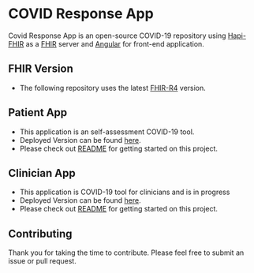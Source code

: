 # COVID Response App

Covid Response App is an open-source COVID-19 repository using [Hapi-FHIR](https://hapifhir.io/) as a [FHIR](https://www.hl7.org/fhir/) server and [Angular](https://angular.io/) for front-end application.

## FHIR Version

* The following repository uses the latest [FHIR-R4](http://hl7.org/fhir/) version.

## Patient App

* This application is an self-assessment COVID-19 tool.
* Deployed Version can be found [here](https://covid19.smilecdr.com/covid-response-app/).
* Please check out [README](https://github.com/hapifhir/covid-response-app/tree/master/patient-app) for getting started on this project.

## Clinician App

* This application is COVID-19 tool for clinicians and is in progress
* Deployed Version can be found [here](https://covid19.smilecdr.com/clinician-app/).
* Please check out [README](https://github.com/hapifhir/covid-response-app/tree/master/clinician-app) for getting started on this project.


## Contributing 

Thank you for taking the time to contribute. Please feel free to submit an issue or pull request.
 
